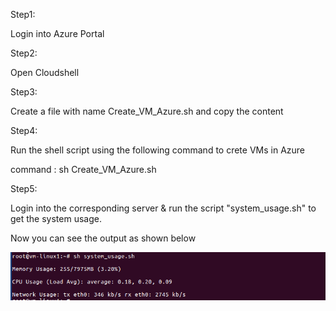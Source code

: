 Step1:

Login into Azure Portal

Step2:

Open Cloudshell

Step3:

Create a file with name Create_VM_Azure.sh and copy the content

Step4:

Run the shell script using the following command to crete VMs in Azure

command : sh Create_VM_Azure.sh

Step5:

Login into the corresponding server & run the script "system_usage.sh" to get the system usage.

Now you can see the output as shown below

![system usage](https://github.com/gogularaja229/Devops_Exercise/blob/master/Exercise1/Selection_258.png)
